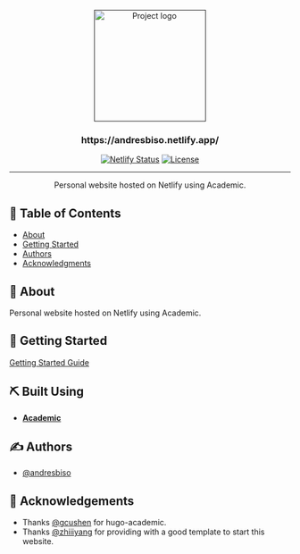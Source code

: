 

<p align="center">
  <a href="" rel="noopener">
 <img width=200px height=200px src="https://avatars0.githubusercontent.com/u/7097173?s=460&u=edf6fab0d069ea0eb5fc174327cff3ab53c715fa&v=4" alt="Project logo"></a>
</p>

<h3 align="center">https://andresbiso.netlify.app/</h3>

<div align="center">

  [![Netlify Status](https://api.netlify.com/api/v1/badges/010453be-e948-44b8-a0e3-9d6ee727e7a8/deploy-status)](https://app.netlify.com/sites/andresbiso/deploys)
  [![License](https://img.shields.io/github/license/andresbiso/academic-kickstart)](/LICENSE)

</div>

---

<p align="center">
    Personal website hosted on Netlify using Academic.
    <br> 
</p>

## 📝 Table of Contents
- [About](#about)
- [Getting Started](#getting_started)
- [Authors](#authors)
- [Acknowledgments](#acknowledgement)

## 🧐 About <a name = "about"></a>
Personal website hosted on Netlify using Academic.

## 🏁 Getting Started <a name = "getting_started"></a>
[Getting Started Guide](https://sourcethemes.com/academic/docs/install/)

## ⛏️ Built Using <a name = "built_using"></a>
- [**Academic**](https://github.com/gcushen/hugo-academic) 

## ✍️ Authors <a name = "authors"></a>
- [@andresbiso](https://github.com/andresbiso)

## 🎉 Acknowledgements <a name = "acknowledgement"></a>
- Thanks [@gcushen](https://github.com/gcushen/) for hugo-academic.
- Thanks [@zhiiiyang](https://github.com/zhiiiyang) for providing with a good template to start this website.

